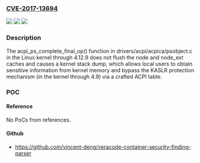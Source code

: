 ### [CVE-2017-13694](https://cve.mitre.org/cgi-bin/cvename.cgi?name=CVE-2017-13694)
![](https://img.shields.io/static/v1?label=Product&message=n%2Fa&color=blue)
![](https://img.shields.io/static/v1?label=Version&message=n%2Fa&color=blue)
![](https://img.shields.io/static/v1?label=Vulnerability&message=n%2Fa&color=brighgreen)

### Description

The acpi_ps_complete_final_op() function in drivers/acpi/acpica/psobject.c in the Linux kernel through 4.12.9 does not flush the node and node_ext caches and causes a kernel stack dump, which allows local users to obtain sensitive information from kernel memory and bypass the KASLR protection mechanism (in the kernel through 4.9) via a crafted ACPI table.

### POC

#### Reference
No PoCs from references.

#### Github
- https://github.com/vincent-deng/veracode-container-security-finding-parser

